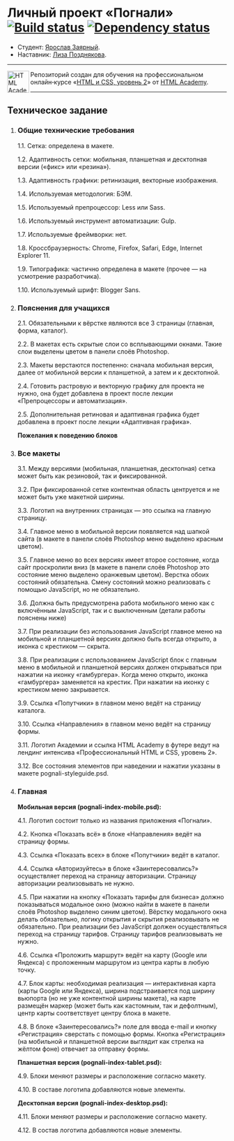 # Личный проект «Погнали» [![Build status][travis-image]][travis-url] [![Dependency status][dependency-image]][dependency-url]

* Студент: [Ярослав Заярный](https://up.htmlacademy.ru/adaptive/17/user/794285).
* Наставник: [Лиза Позднякова](https://up.htmlacademy.ru/adaptive/17/user/5608).

---

<a href="https://htmlacademy.ru/intensive/adaptive"><img align="left" width="50" height="50" alt="HTML Academy" src="https://up.htmlacademy.ru/static/img/intensive/adaptive/logo-for-github-2.png"></a>

Репозиторий создан для обучения на профессиональном онлайн‑курсе «[HTML и CSS, уровень 2](https://htmlacademy.ru/intensive/adaptive)» от [HTML Academy](https://htmlacademy.ru).

---

## Техническое задание

1. ### Общие технические требования

    1.1. Сетка: определена в макете.

    1.2. Адаптивность сетки: мобильная, планшетная и десктопная версии («фикс» или «резина»).

    1.3. Адаптивность графики: ретинизация, векторные изображения.

    1.4. Используемая методология: БЭМ.

    1.5. Используемый препроцессор: Less или Sass.

    1.6. Используемый инструмент автоматизации: Gulp.

    1.7. Используемые фреймворки: нет.

    1.8. Кроссбраузерность: Chrome, Firefox, Safari, Edge, Internet Explorer 11.

    1.9. Типографика: частично определена в макете (прочее — на усмотрение разработчика).

    1.10. Используемый шрифт: Blogger Sans.

2. ### Пояснения для учащихся

    2.1. Обязательными к вёрстке являются все 3 страницы (главная, форма, каталог).

    2.2. В макетах есть скрытые слои со всплывающими окнами. Такие слои выделены цветом в панели слоёв Photoshop.

    2.3. Макеты верстаются постепенно: сначала мобильная версия, далее от мобильной версии к планшетной, а затем и к десктопной.

    2.4. Готовить растровую и векторную графику для проекта не нужно, она будет добавлена в проект после лекции «Препроцессоры и автоматизация».

    2.5. Дополнительная ретиновая и адаптивная графика будет добавлена в проект после лекции «Адаптивная графика».

    **Пожелания к поведению блоков**

3. ### Все макеты

    3.1. Между версиями (мобильная, планшетная, десктопная) сетка может быть как резиновой, так и фиксированной.

    3.2. При фиксированной сетке контентная область центруется и не может быть уже макетной ширины.

    3.3. Логотип на внутренних страницах — это ссылка на главную страницу.

    3.4. Главное меню в мобильной версии появляется над шапкой сайта (в макете в панели слоёв Photoshop меню выделено красным цветом).

    3.5. Главное меню во всех версиях имеет второе состояние, когда сайт проскролили вниз (в макете в панели слоёв Photoshop это состояние меню выделено оранжевым цветом). Верстка обоих состояний обязательна. Смену состояний можно реализовать с помощью JavaScript, но не обязательно.

    3.6. Должна быть предусмотрена работа мобильного меню как с включённым JavaScript, так и с выключенным (детали работы пояснены ниже)

    3.7. При реализации без использования JavaScript главное меню на мобильной и планшетной версиях должно быть всегда открыто, а иконка с крестиком — скрыта.

    3.8. При реализации с использованием JavaScript блок с главным меню в мобильной и планшетной версиях должен открываться при нажатии на иконку «гамбургера». Когда меню открыто, иконка «гамбургера» заменяется на крестик. При нажатии на иконку с крестиком меню закрывается.

    3.9. Ссылка «Попутчики» в главном меню ведёт на страницу каталога.

    3.10. Ссылка «Направления» в главном меню ведёт на страницу формы.

    3.11. Логотип Академии и ссылка HTML Academy в футере ведут на лендинг интенсива «Профессиональный HTML и CSS, уровень 2».

    3.12. Все состояния элементов при наведении и нажатии указаны в макете pognali-styleguide.psd.

4. ### Главная

    **Мобильная версия (pognali-index-mobile.psd):**

    4.1. Логотип состоит только из названия приложения «Погнали».

    4.2. Кнопка «Показать всё» в блоке «Направления» ведёт на страницу формы.

    4.3. Ссылка «Показать всех» в блоке «Попутчики» ведёт в каталог.

    4.4. Ссылка «Авторизуйтесь» в блоке «Заинтересовались?» осуществляет переход на страницу авторизации. Страницу авторизации реализовывать не нужно.

    4.5. При нажатии на кнопку «Показать тарифы для бизнеса» должно показываться модальное окно (можно найти в макете в панели слоёв Photoshop выделено синим цветом). Вёрстку модального окна делать обязательно, логику открытия и скрытия реализовывать не обязательно. При реализации без JavaScript должен осуществляться переход на страницу тарифов. Страницу тарифов реализовывать не нужно.

    4.6. Ссылка «Проложить маршрут» ведёт на карту (Google или Яндекса) с проложенным маршрутом из центра карты в любую точку.

    4.7. Блок карты: необходимая реализация — интерактивная карта (карты Google или Яндекса), ширина подстраивается под ширину вьюпорта (но не уже контентной ширины макета), на карте размещён
    маркер (может быть как кастомным, так и дефолтным), центр карты соответствует центру блока в макете.

    4.8. В блоке «Заинтересовались?» поле для ввода e-mail и кнопку «Регистрация» сверстать с помощью формы. Кнопка «Регистрация» (на мобильной и планшетной версии выглядит как стрелка на жёлтом
    фоне) отвечает за отправку формы.

    **Планшетная версия (pognali-index-tablet.psd):**

    4.9. Блоки меняют размеры и расположение согласно макету.

    4.10. В составе логотипа добавляются новые элементы.

    **Десктопная версия (pognali-index-desktop.psd):**

    4.11. Блоки меняют размеры и расположение согласно макету.

    4.12. В состав логотипа добавляются новые элементы.

[travis-image]: https://travis-ci.com/htmlacademy-adaptive/794285-pognali-17.svg?branch=master
[travis-url]: https://travis-ci.com/htmlacademy-adaptive/794285-pognali-17
[dependency-image]: https://david-dm.org/htmlacademy-adaptive/794285-pognali-17/dev-status.svg?style=flat-square
[dependency-url]: https://david-dm.org/htmlacademy-adaptive/794285-pognali-17?type=dev
